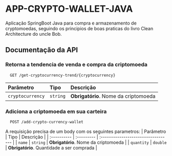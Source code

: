 # APP-CRYPTO-WALLET-JAVA

Aplicação SpringBoot Java para compra e armazenamento de cryptomoedas, seguindo os principios de boas praticas do livro Clean Architecture do uncle Bob. 

## Documentação da API

### Retorna a tendencia de venda e compra da criptomoeda

```
  GET /get-cryptocurrency-trend/{cryptocurrency}
```

| Parâmetro   | Tipo       | Descrição                           |
| :---------- | :--------- | :---------------------------------- |
| `cryptocurrency` | `string` | **Obrigatório**. Nome da criptomoeda |

### Adiciona a criptomoeda em sua carteira

```
  POST /add-crypto-currency-wallet
```

A requisição precisa de um body com os seguintes parametros:
| Parâmetro   | Tipo       | Descrição                           |
| :---------- | :--------- | :---------------------------------- |
| `name` | `string` | **Obrigatório**. Nome da criptomoeda |
| `quantity` | `double` | **Obrigatório**. Quantidade a ser comprada |
